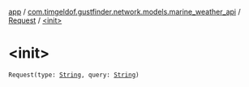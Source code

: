 [app](../../index.md) / [com.timgeldof.gustfinder.network.models.marine_weather_api](../index.md) / [Request](index.md) / [&lt;init&gt;](./-init-.md)

# &lt;init&gt;

`Request(type: `[`String`](https://kotlinlang.org/api/latest/jvm/stdlib/kotlin/-string/index.html)`, query: `[`String`](https://kotlinlang.org/api/latest/jvm/stdlib/kotlin/-string/index.html)`)`